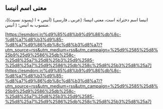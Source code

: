 ## معنی اسم انیسا


انیسا اسم دخترانه است، معنی انیسا: (عربی ـ فارسی) (اَنیس + ا (پسوند نسبت))، منسوب به اَنیس؛ ( اَنیس.

[https://esmdoni.ir/%d9%85%d8%b9%d9%86%db%8c-%d8%a7%d8%b3%d9%85-%d8%a7%d9%86%db%8c%d8%b3%d8%a7/?utm_source=rss&utm_medium=rss&utm_campaign=%25d9%2585%25d8%25b9%25d9%2586%25db%258c-%25d8%25a7%25d8%25b3%25d9%2585-%25d8%25a7%25d9%2586%25db%258c%25d8%25b3%25d8%25a7](https://esmdoni.ir/%d9%85%d8%b9%d9%86%db%8c-%d8%a7%d8%b3%d9%85-%d8%a7%d9%86%db%8c%d8%b3%d8%a7/?utm_source=rss&utm_medium=rss&utm_campaign=%25d9%2585%25d8%25b9%25d9%2586%25db%258c-%25d8%25a7%25d8%25b3%25d9%2585-%25d8%25a7%25d9%2586%25db%258c%25d8%25b3%25d8%25a7) 